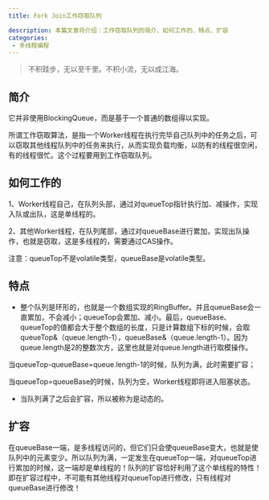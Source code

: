```yaml
---
title: Fork Join工作窃取队列

description: 本篇文章将介绍：工作窃取队列的简介、如何工作的、特点、扩容
categories:
 - 多线程编程
---
```


> 不积跬步，无以至千里。不积小流，无以成江海。

## 简介

它并非使用BlockingQueue，而是基于一个普通的数组得以实现。

所谓工作窃取算法，是指一个Worker线程在执行完毕自己队列中的任务之后，可以窃取其他线程队列中的任务来执行，从而实现负载均衡，以防有的线程很空闲，有的线程很忙。这个过程要用到工作窃取队列。

## 如何工作的

1、Worker线程自己，在队列头部，通过对queueTop指针执行加、减操作，实现入队或出队，这是单线程的。

2、其他Worker线程，在队列尾部，通过对queueBase进行累加，实现出队操作，也就是窃取，这是多线程的，需要通过CAS操作。

注意：queueTop不是volatile类型，queueBase是volatile类型。

## 特点

- 整个队列是环形的，也就是一个数组实现的RingBuffer。并且queueBase会一直累加，不会减小；queueTop会累加、减小。最后，queueBase、queueTop的值都会大于整个数组的长度，只是计算数组下标的时候，会取queueTop&（queue.length-1），queueBase&（queue.length-1）。因为queue.length是2的整数次方，这里也就是对queue.length进行取模操作。

当queueTop-queueBase=queue.length-1的时候，队列为满，此时需要扩容；

当queueTop=queueBase的时候，队列为空，Worker线程即将进入阻塞状态。

- 当队列满了之后会扩容，所以被称为是动态的。

## 扩容

在queueBase一端，是多线程访问的，但它们只会使queueBase变大，也就是使队列中的元素变少。所以队列为满，一定发生在queueTop一端，对queueTop进行累加的时候，这一端却是单线程的！队列的扩容恰好利用了这个单线程的特性！即在扩容过程中，不可能有其他线程对queueTop进行修改，只有线程对queueBase进行修改！